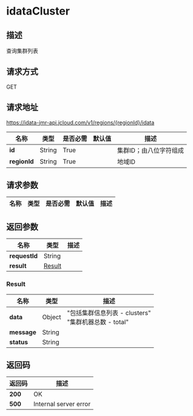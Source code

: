 # idataCluster


## 描述
查询集群列表

## 请求方式
GET

## 请求地址
https://idata-jmr-api.jcloud.com/v1/regions/{regionId}/idata

|名称|类型|是否必需|默认值|描述|
|---|---|---|---|---|
|**id**|String|True||集群ID；由八位字符组成|
|**regionId**|String|True||地域ID|

## 请求参数
|名称|类型|是否必需|默认值|描述|
|---|---|---|---|---|


## 返回参数
|名称|类型|描述|
|---|---|---|
|**requestId**|String||
|**result**|[Result](##Result)||


### <a name="Result">Result</a>
|名称|类型|描述|
|---|---|---|
|**data**|Object|"包括集群信息列表 - clusters"<br>"集群机器总数 - total"<br>|
|**message**|String||
|**status**|String||

## 返回码
|返回码|描述|
|---|---|
|**200**|OK|
|**500**|Internal server error|
